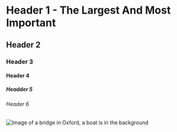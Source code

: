# Header 1 - The Largest And Most Important
## Header 2
### Header 3
#### Header 4
##### Headder 5
###### Header 6

![Image of a bridge in Oxford, a boat is in the background](https://i.guim.co.uk/img/media/7f3bcd42d3f4e0a413fa4ce7642d738ec2982068/0_75_2500_1500/master/2500.jpg?width=620&quality=45&fit=max&dpr=2&s=e1e5a38e1fcbba77b71c8784f377bc0a)
